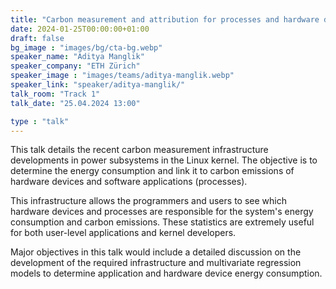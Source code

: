 ```yaml
---
title: "Carbon measurement and attribution for processes and hardware devices in the Linux kernel 🇬🇧"
date: 2024-01-25T00:00:00+01:00
draft: false
bg_image : "images/bg/cta-bg.webp"
speaker_name: "Aditya Manglik"
speaker_company: "ETH Zürich"
speaker_image : "images/teams/aditya-manglik.webp"
speaker_link: "speaker/aditya-manglik/"
talk_room: "Track 1"
talk_date: "25.04.2024 13:00"

type : "talk"
---
```


This talk details the recent carbon measurement infrastructure developments in power subsystems in the Linux kernel. The objective is to determine the energy consumption and link it to carbon emissions of hardware devices and software applications (processes). 

This infrastructure allows the programmers and users to see which hardware devices and processes are responsible for the system's energy consumption and carbon emissions. These statistics are extremely useful for both user-level applications and kernel developers.

Major objectives in this talk would include a detailed discussion on the development of the required infrastructure and multivariate regression models to determine application and hardware device energy consumption. 
